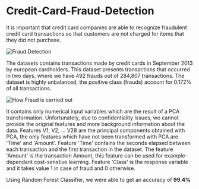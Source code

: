# Credit-Card-Fraud-Detection

It is important that credit card companies are able to recognize fraudulent credit card transactions so that customers are not charged for items that they did not purchase.

![Fraud Detection](https://www.xenonstack.com/wp-content/uploads/xenonstack-credit-card-fraud-detection.png)

The datasets contains transactions made by credit cards in September 2013 by european cardholders.
This dataset presents transactions that occurred in two days, where we have 492 frauds out of 284,807 transactions. The dataset is highly unbalanced, the positive class (frauds) account for 0.172% of all transactions.

![How Fraud is carried out](https://linkurio.us/wp-content/uploads/2014/05/Credit-card-fraud-schema.png)

It contains only numerical input variables which are the result of a PCA transformation. Unfortunately, due to confidentiality issues, we cannot provide the original features and more background information about the data. Features V1, V2, … V28 are the principal components obtained with PCA, the only features which have not been transformed with PCA are 'Time' and 'Amount'. Feature 'Time' contains the seconds elapsed between each transaction and the first transaction in the dataset. The feature 'Amount' is the transaction Amount, this feature can be used for example-dependant cost-senstive learning. Feature 'Class' is the response variable and it takes value 1 in case of fraud and 0 otherwise.

Using Random Forest Classifier, we were able to get an accuracy of **99.4%**
